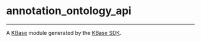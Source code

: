 
# annotation_ontology_api
---

A [KBase](https://kbase.us) module generated by the [KBase SDK](https://github.com/kbase/kb_sdk).


